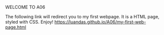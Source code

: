 WELCOME TO A06

The following link will redirect you to my first webpage. It is a HTML page, styled with CSS. Enjoy!
https://luandas.github.io/A06/my-first-web-page.html
